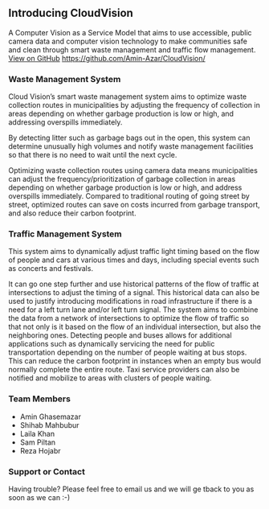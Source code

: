 ## Introducing CloudVision

A Computer Vision as a Service Model that aims to use accessible, public camera data and computer vision technology to make communities safe and clean through smart waste management and traffic flow management. [View on GitHub](https://github.com/Amin-Azar/CloudVision/tree/master)
https://github.com/Amin-Azar/CloudVision/


### Waste Management System

Cloud Vision’s smart waste management system aims to optimize waste collection routes in municipalities by adjusting the frequency of collection in areas depending on whether garbage production is low or high, and addressing overspills immediately.

By detecting litter such as garbage bags out in the open, this system can determine unusually high volumes and notify waste management facilities so that there is no need to wait until the next cycle.

Optimizing waste collection routes using camera data means municipalities can adjust the frequency/prioritization of garbage collection in areas depending on whether garbage production is low or high, and address overspills immediately. Compared to traditional routing of going street by street, optimized routes can save on costs incurred from garbage transport, and also reduce their carbon footprint.

### Traffic Management System

This system aims to dynamically adjust traffic light timing based on the flow of people and cars at various times and days, including special events such as concerts and festivals.

It can go one step further and use historical patterns of the flow of traffic at intersections to adjust the timing of a signal. This historical data can also be used to justify introducing modifications in road infrastructure if there is a need for a left turn lane and/or left turn signal.
The system aims to combine the data from a network of intersections to optimize the flow of traffic so that not only is it based on the flow of an individual intersection, but also the neighboring ones.
Detecting people and buses allows for additional applications such as dynamically servicing the need for public transportation depending on the number of people waiting at bus stops. This  can reduce the carbon footprint in instances when an empty bus would normally complete the entire route. Taxi service providers can also be notified and mobilize to areas with clusters of people waiting.




### Team Members

- Amin Ghasemazar
- Shihab Mahbubur
- Laila Khan
- Sam Piltan
- Reza Hojabr


### Support or Contact

Having trouble? Please feel free to email us and we will ge tback to you as soon as we can :-)
